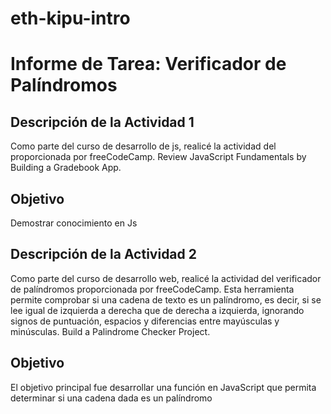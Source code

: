 # eth-kipu-intro
# Informe de Tarea: Verificador de Palíndromos

## Descripción de la Actividad 1

Como parte del curso de desarrollo de js, realicé la actividad del proporcionada por freeCodeCamp. Review JavaScript Fundamentals by Building a Gradebook App.

## Objetivo

Demostrar conocimiento en Js

## Descripción de la Actividad 2

Como parte del curso de desarrollo web, realicé la actividad del verificador de palíndromos proporcionada por freeCodeCamp. Esta herramienta permite comprobar si una cadena de texto es un palíndromo, es decir, si se lee igual de izquierda a derecha que de derecha a izquierda, ignorando signos de puntuación, espacios y diferencias entre mayúsculas y minúsculas. Build a Palindrome Checker Project.


## Objetivo

El objetivo principal fue desarrollar una función en JavaScript que permita determinar si una cadena dada es un palíndromo

